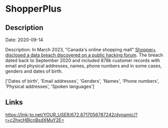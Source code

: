 # ShopperPlus

## Description

Date: 2020-09-14

Description:
In March 2023, &quot;Canada's online shopping mall&quot; <a href="https://twitter.com/MikeSafariMusic/status/1634251270817980424" target="_blank" rel="noopener">Shopper+ disclosed a data breach discovered on a public hacking forum</a>. The breach dated back to September 2020 and included 878k customer records with email and physical addresses, names, phone numbers and in some cases, genders and dates of birth.


['Dates of birth', 'Email addresses', 'Genders', 'Names', 'Phone numbers', 'Physical addresses', 'Spoken languages']

## Links

https://link-to.net/YOUR_USER/672.8717056787242/dynamic/?r=c2hvcHBlcnBsdXMuY2E=